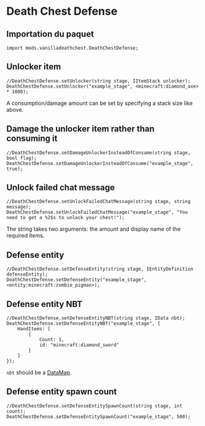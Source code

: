 # Death Chest Defense

## Importation du paquet

`import mods.vanilladeathchest.DeathChestDefense;`

## Unlocker item

```zenscript
//DeathChestDefense.setUnlocker(string stage, IItemStack unlocker);
DeathChestDefense.setUnlocker("example_stage", <minecraft:diamond_axe> * 1000);
```

A consumption/damage amount can be set by specifying a stack size like above.

## Damage the unlocker item rather than consuming it

```zenscript
//DeathChestDefense.setDamageUnlockerInsteadOfConsume(string stage, bool flag);
DeathChestDefense.setDamageUnlockerInsteadOfConsume("example_stage", true);
```

## Unlock failed chat message

```zenscript
//DeathChestDefense.setUnlockFailedChatMessage(string stage, string message);
DeathChestDefense.setUnlockFailedChatMessage("example_stage", "You need to get a %2$s to unlock your chest!");
```

The string takes two arguments: the amount and display name of the required items.

## Defense entity

```zenscript
//DeathChestDefense.setDefenseEntity(string stage, IEntityDefinition defenseEntity);
DeathChestDefense.setDefenseEntity("example_stage", <entity:minecraft:zombie_pigman>);
```

## Defense entity NBT

```zenscript
//DeathChestDefense.setDefenseEntityNBT(string stage, IData nbt);
DeathChestDefense.setDefenseEntityNBT("example_stage", {
    HandItems: [
        {
            Count: 1,
            id: "minecraft:diamond_sword"
        }
    ]
});
```

`nbt` should be a [DataMap](/Vanilla/Data/DataMap/).

## Defense entity spawn count

```zenscript
//DeathChestDefense.setDefenseEntitySpawnCount(string stage, int count);
DeathChestDefense.setDefenseEntitySpawnCount("example_stage", 500);
```